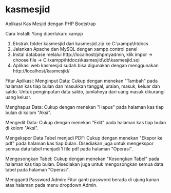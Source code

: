 # kasmesjid
Aplikasi Kas Mesjid dengan PHP Bootstrap


Cara Install:
Yang diperlukan: xampp
1. Ekstrak folder kasmesjid dari kasmesjid.zip ke C:\xampp\htdocs
2. Jalankan Apache dan MySQL dengan xampp control panel
3. Instal database melalui http://localhost/phpmyadmin, klik impor -> choose file -> C:\xampp\htdocs\kasmesjid\db\kasmesjid.sql
4. Aplikasi web kasmesjid sudah bisa digunakan dengan menggunakan http://localhost/kasmesjid/

Fitur Aplikasi:
Menginput Data:
Cukup dengan menekan "Tambah" pada halaman kas tiap bulan dan masukkan tanggal, uraian, masuk, keluar dan saldo.
Untuk penginputan data saldo, jumlahnya dari uang masuk dikurangi uang keluar.

Menghapus Data:
Cukup dengan menekan "Hapus" pada halaman kas tiap bulan di kolom "Aksi".

Mengedit Data:
Cukup dengan menekan "Edit" pada halaman kas tiap bulan di kolom "Aksi".

Mengekspor Data Tabel menjadi PDF:
Cukup dengan menekan "Ekspor ke pdf" pada halaman kas tiap bulan.
Disediakan juga untuk mengekspor semua data tabel menjadi 1 file pdf pada halaman "Operasi".

Mengosongkan Tabel:
Cukup dengan menekan "Kosongkan Tabel" pada halaman kas tiap bulan.
Disediakan juga untuk mengosongkan semua data tabel pada halaman "Operasi".

Mengganti Password Admin:
Fitur ganti password berada di ujung kanan atas halaman pada menu dropdown Admin.
